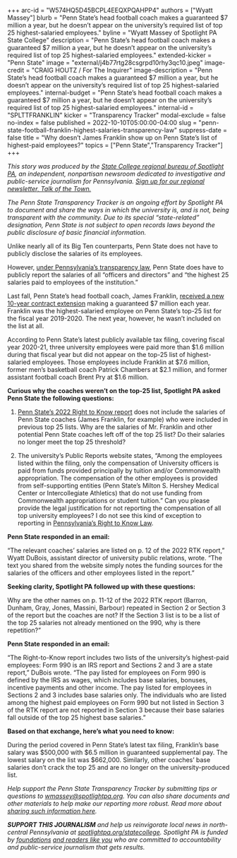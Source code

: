 +++
arc-id = "W574HQ5D45BCPL4EEQXPQAHPP4"
authors = ["Wyatt Massey"]
blurb = "Penn State’s head football coach makes a guaranteed $7 million a year, but he doesn’t appear on the university’s required list of top 25 highest-salaried employees."
byline = "Wyatt Massey of Spotlight PA State College"
description = "Penn State’s head football coach makes a guaranteed $7 million a year, but he doesn’t appear on the university’s required list of top 25 highest-salaried employees."
extended-kicker = "Penn State"
image = "external/j4b77rtg28csgrpd10rhy3qc10.jpeg"
image-credit = "CRAIG HOUTZ / For The Inquirer"
image-description = "Penn State’s head football coach makes a guaranteed $7 million a year, but he doesn’t appear on the university’s required list of top 25 highest-salaried employees."
internal-budget = "Penn State’s head football coach makes a guaranteed $7 million a year, but he doesn’t appear on the university’s required list of top 25 highest-salaried employees."
internal-id = "SPLTTFRANKLIN"
kicker = "Transparency Tracker"
modal-exclude = false
no-index = false
published = 2022-10-10T05:00:00-04:00
slug = "penn-state-football-franklin-highest-salaries-transparency-law"
suppress-date = false
title = "Why doesn’t James Franklin show up on Penn State’s list of highest-paid employees?"
topics = ["Penn State","Transparency Tracker"]
+++

<i>This story was produced by the </i><a href="https://www.spotlightpa.org/statecollege"><i>State College regional bureau of Spotlight PA</i></a><i>, an independent, nonpartisan newsroom dedicated to investigative and public-service journalism for Pennsylvania. </i><a href="https://www.spotlightpa.org/newsletters/talkofthetown"><i>Sign up for our regional newsletter, Talk of the Town.</i></a>

<i>The Penn State Transparency Tracker is an ongoing effort by Spotlight PA to document and share the ways in which the university is, and is not, being transparent with the community. Due to its special “state-related” designation, Penn State is not subject to open records laws beyond the public disclosure of basic financial information.</i>

Unlike nearly all of its Big Ten counterparts, Penn State does not have to publicly disclose the salaries of its employees.

However, <a href="https://pafoic.org/right-to-know-law/?utm_source=Spotlight+PA&utm_campaign=6e4eba4b1f-Making+%247.6M%2C+Franklin+isn%27t+listed+as+PSU%27s&utm_medium=email&utm_term=0_6c1fbeb603-6e4eba4b1f-219776588&mc_cid=6e4eba4b1f&mc_eid=cae456dcb0#15">under Pennsylvania’s transparency law</a>, Penn State does have to publicly report the salaries of all “officers and directors” and “the highest 25 salaries paid to employees of the institution.”

Last fall, Penn State’s head football coach, James Franklin, <a href="https://www.centredaily.com/sports/college/penn-state-university/psu-football/article256056132.html?utm_source=Spotlight+PA&utm_campaign=6e4eba4b1f-Making+%247.6M%2C+Franklin+isn%27t+listed+as+PSU%27s&utm_medium=email&utm_term=0_6c1fbeb603-6e4eba4b1f-219776588&mc_cid=6e4eba4b1f&mc_eid=cae456dcb0">received a new 10-year contract extension</a> making a guaranteed $7 million each year. Franklin was the highest-salaried employee on Penn State’s top-25 list for the fiscal year 2019-2020. The next year, however, he wasn’t included on the list at all.

<script src="https://www.spotlightpa.org/embed.js" async></script><div data-spl-embed-version="1" data-spl-src="https://www.spotlightpa.org/embeds/newsletter/?cta=Sign%20up%20for%20our%20new%20regional%20newsletter%2C%20%3Cb%3ETalk%20of%20the%20Town%3C%2Fb%3E%2C%20and%20get%20all%20the%20news%20and%20notes%20from%20State%20College%20and%20north-central%20PA.&button=Sign%20Up%20Now&preselect=state_college&eyebrow=DON'T%20MISS%20A%20BEAT"></div>

According to Penn State’s latest publicly available tax filing, covering fiscal year 2020-21, three university employees were paid more than $1.6 million during that fiscal year but did not appear on the top-25 list of highest-salaried employees. Those employees include Franklin at $7.6 million, former men’s basketball coach Patrick Chambers at $2.1 million, and former assistant football coach Brent Pry at $1.6 million.

<b>Curious why the coaches weren’t on the top-25 list, Spotlight PA asked Penn State the following questions:</b>

1. <a href="https://controller.psu.edu/sites/controller/files/right_to_know_2022.pdf?utm_source=Spotlight+PA&utm_campaign=6e4eba4b1f-Making+%247.6M%2C+Franklin+isn%27t+listed+as+PSU%27s&utm_medium=email&utm_term=0_6c1fbeb603-6e4eba4b1f-219776588&mc_cid=6e4eba4b1f&mc_eid=cae456dcb0">Penn State’s 2022 Right to Know report</a> does not include the salaries of Penn State coaches (James Franklin, for example) who were included in previous top 25 lists. Why are the salaries of Mr. Franklin and other potential Penn State coaches left off of the top 25 list? Do their salaries no longer meet the top 25 threshold?

2. The university’s Public Reports website states, “Among the employees listed within the filing, only the compensation of University officers is paid from funds provided principally by tuition and/or Commonwealth appropriation. The compensation of the other employees is provided from self-supporting entities (Penn State’s Milton S. Hershey Medical Center or Intercollegiate Athletics) that do not use funding from Commonwealth appropriations or student tuition.” Can you please provide the legal justification for not reporting the compensation of all top university employees? I do not see this kind of exception to reporting in <a href="https://pafoic.org/right-to-know-law/?utm_source=Spotlight+PA&utm_campaign=6e4eba4b1f-Making+%247.6M%2C+Franklin+isn%27t+listed+as+PSU%27s&utm_medium=email&utm_term=0_6c1fbeb603-6e4eba4b1f-219776588&mc_cid=6e4eba4b1f&mc_eid=cae456dcb0#1502">Pennsylvania’s Right to Know Law</a>.

<b>Penn State responded in an email:</b>

“The relevant coaches’ salaries are listed on p. 12 of the 2022 RTK report,” Wyatt DuBois, assistant director of university public relations, wrote. “The text you shared from the website simply notes the funding sources for the salaries of the officers and other employees listed in the report.”

<script src="https://www.spotlightpa.org/embed.js" async></script><div data-spl-embed-version="1" data-spl-src="https://www.spotlightpa.org/embeds/donate/"></div>

<b>Seeking clarity, Spotlight PA followed up with these questions:</b>

Why are the other names on p. 11-12 of the 2022 RTK report (Barron, Dunham, Gray, Jones, Massini, Barbour) repeated in Section 2 or Section 3 of the report but the coaches are not? If the Section 3 list is to be a list of the top 25 salaries not already mentioned on the 990, why is there repetition?”

<b>Penn State responded in an email:</b>

“The Right-to-Know report includes two lists of the university’s highest-paid employees: Form 990 is an IRS report and Sections 2 and 3 are a state report,” DuBois wrote. “The pay listed for employees on Form 990 is defined by the IRS as wages, which includes base salaries, bonuses, incentive payments and other income. The pay listed for employees in Sections 2 and 3 includes base salaries only. The individuals who are listed among the highest paid employees on Form 990 but not listed in Section 3 of the RTK report are not reported in Section 3 because their base salaries fall outside of the top 25 highest base salaries.”

<b>Based on that exchange, here’s what you need to know:</b>

During the period covered in Penn State’s latest tax filing, Franklin’s base salary was $500,000 with $6.5 million in guaranteed supplemental pay. The lowest salary on the list was $662,000. Similarly, other coaches’ base salaries don’t crack the top 25 and are no longer on the university-produced list.

<i>Help support the Penn State Transparency Tracker by submitting tips or questions to </i><a href="mailto:wmassey@spotlightpa.org"><i>wmassey@spotlightpa.org</i></a><i>. You can also share documents and other materials to help make our reporting more robust. Read more about </i><a href="https://www.spotlightpa.org/newsletters/talkofthetown/aug-11-why-sharing-documents-helps-us-cover-penn-state/?utm_source=Spotlight+PA&amp;utm_campaign=6e4eba4b1f-Making+%247.6M%2C+Franklin+isn%27t+listed+as+PSU%27s&amp;utm_medium=email&amp;utm_term=0_6c1fbeb603-6e4eba4b1f-219776588&amp;mc_cid=6e4eba4b1f&amp;mc_eid=cae456dcb0"><i>sharing such information here</i></a><i>.</i>

<i><b>SUPPORT THIS JOURNALISM</b></i><i> and help us reinvigorate local news in north-central Pennsylvania at </i><a href="https://spotlightpa.fundjournalism.org/donate?campaign=701Dn000000Ygq1IAC&utm_source=www.spotlightpa.org&utm_medium=statecollege:section&utm_campaign=statecollege:main"><i>spotlightpa.org/statecollege</i></a><i>. Spotlight PA is funded by </i><a href="https://www.spotlightpa.org/support"><i>foundations</i></a><i> </i><a href="https://www.spotlightpa.org/support"><i>and readers like you</i></a><i> who are committed to accountability and public-service journalism that gets results.</i>
